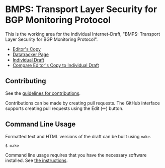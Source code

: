 # BMPS: Transport Layer Security for BGP Monitoring Protocol

This is the working area for the individual Internet-Draft, "BMPS: Transport Layer Security for BGP Monitoring Protocol".

* [Editor's Copy](https://hmntsharma.github.io/draft-hmntsharma-bmp-over-tls/#go.draft-hmntsharma-bmp-over-tls.html)
* [Datatracker Page](https://datatracker.ietf.org/doc/draft-hmntsharma-bmp-over-tls)
* [Individual Draft](https://datatracker.ietf.org/doc/html/draft-hmntsharma-bmp-over-tls)
* [Compare Editor's Copy to Individual Draft](https://hmntsharma.github.io/draft-hmntsharma-bmp-over-tls/#go.draft-hmntsharma-bmp-over-tls.diff)


## Contributing

See the
[guidelines for contributions](https://github.com/hmntsharma/draft-hmntsharma-bmp-over-tls/blob/main/CONTRIBUTING.md).

Contributions can be made by creating pull requests.
The GitHub interface supports creating pull requests using the Edit (✏) button.


## Command Line Usage

Formatted text and HTML versions of the draft can be built using `make`.

```sh
$ make
```

Command line usage requires that you have the necessary software installed.  See
[the instructions](https://github.com/martinthomson/i-d-template/blob/main/doc/SETUP.md).

